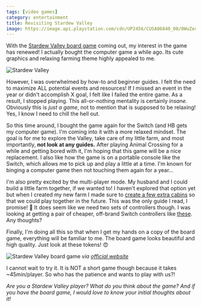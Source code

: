 ```yaml
---
tags: [video games]
category: entertainment
title: Revisiting Stardew Valley
image: https://image.api.playstation.com/cdn/UP2456/CUSA06840_00/0WuZecPtRr7aEsQPv2nJqiPa2ZvDOpYm.png
---
```


With the [Stardew Valley board game](https://www.stardewvalley.net/stardew-valley-the-board-game-available-now/) coming out, my interest in the game has renewed! I actually bought the computer game a while ago. Its cute graphics and relaxing farming theme highly appealed to me.

![Stardew Valley](https://steamcdn-a.akamaihd.net/steam/apps/413150/capsule_616x353.jpg?t=1595525376)

However, I was overwhelmed by how-to and beginner guides. I felt the need to maximize ALL potential events and resources! If I missed an event in the year or didn't accomplish X goal, I felt like I failed the entire game. As a result, I stopped playing. This all-or-nothing mentality is certainly *insane.* Obviously this is *just a game*, not to mention that is supposed to be relaxing! Yes, I know I need to chill the hell out.

So this time around, I bought the game again for the Switch (and HB gets my computer game). I'm coming into it with a more relaxed mindset. The goal is for me to explore the Valley, take care of my little farm, and most importantly, **not look at any guides.** After playing Animal Crossing for a while and getting bored with it, I'm hoping that this game will be a nice replacement. I also like how the game is on a portable console like the Switch, which allows me to pick up and play a little at a time. I'm known for binging a computer game then not touching them again for a year...

I'm also pretty excited by the multi-player mode. My husband and I could build a little farm together, if we wanted to! I haven't explored that option yet but when I created my new farm I made sure to [create a few extra cabins](https://www.gamesradar.com/stardew-valley-co-op-multiplayer-how-to/) so that we could play together in the future. This was the only guide I read, I promise! :grimacing: It does seem like we need two sets of controllers though. I was looking at getting a pair of cheaper, off-brand Switch controllers like [these](https://amzn.to/30rx2yN). Any thoughts?

Finally, I'm doing all this so that when I get my hands on a copy of the board game, everything will be familiar to me. The board game looks beautiful and high quality. Just look at these tokens! :heart_eyes:

![Stardew Valley board game](https://www.stardewvalley.net/wp-content/uploads/2021/02/Blog_Image-1024x768.jpg)
*via [official website](https://www.stardewvalley.net/stardew-valley-the-board-game-available-now/)*

I cannot wait to try it. It is NOT a short game though because it takes ~45min/player. So who has the patience and wants to play with us?!

*Are you a Stardew Valley player? What do you think about the game? And if you have the board game, I would love to know your initial thoughts about it!*